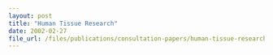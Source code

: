 ```yaml
---
layout: post
title: "Human Tissue Research"
date: 2002-02-27
file_url: /files/publications/consultation-papers/human-tissue-research.pdf
---
```

